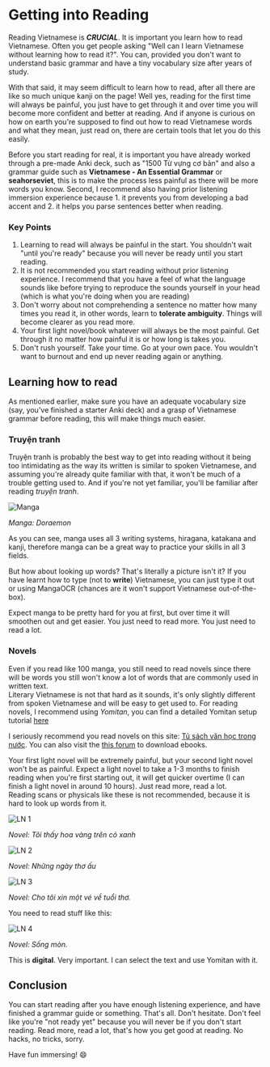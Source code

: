 # Getting into Reading

Reading Vietnamese is ***CRUCIAL***. It is important you learn how to read Vietnamese. Often you get people asking "Well can I learn Vietnamese without learning how to read it?". You can, provided you don't want to understand basic grammar and have a tiny vocabulary size after years of study.  

With that said, it may seem difficult to learn how to read, after all there are like so much unique kanji on the page! Well yes, reading for the first time will always be painful, you just have to get through it and over time you will become more confident and better at reading. And if anyone is curious on how on earth you're supposed to find out how to read Vietnamese words and what they mean, just read on, there are certain tools that let you do this easily.  

Before you start reading for real, it is important you have already worked through a pre-made Anki deck, such as "1500 Từ vựng cơ bản" and also a grammar guide such as **Vietnamese - An Essential Grammar** or **seahorseviet**, this is to make the process less painful as there will be more words you know. Second, I recommend also having prior listening immersion experience because 1. it prevents you from developing a bad accent and 2. it helps you parse sentences better when reading.   

### Key Points  

1. Learning to read will always be painful in the start. You shouldn't wait "until you're ready" because you will never be ready until you start reading.  
2. It is not recommended you start reading without prior listening experience. I recommend that you have a feel of what the language sounds like before trying to reproduce the sounds yourself in your head (which is what you're doing when you are reading)
3. Don't worry about not comprehending a sentence no matter how many times you read it, in other words, learn to **tolerate ambiguity**. Things will become clearer as you read more. 
4. Your first light novel/book whatever will always be the most painful. Get through it no matter how painful it is or how long is takes you. 
5. Don't rush yourself. Take your time. Go at your own pace. You wouldn't want to burnout and end up never reading again or anything.

## Learning how to read 

As mentioned earlier, make sure you have an adequate vocabulary size (say, you've finished a starter Anki deck) and a grasp of Vietnamese grammar before reading, this will make things much easier.


### Truyện tranh
Truyện tranh is probably the best way to get into reading without it being too intimidating as the way its written is similar to spoken Vietnamese, and assuming you're already quite familiar with that, it won't be much of a trouble getting used to. And if you're not yet familiar, you'll be familiar after reading _truyện tranh_.

![Manga](previews/reading/manga1.png)

*Manga: Doraemon*

As you can see, manga uses all 3 writing systems, hiragana, katakana and kanji, therefore manga can be a great way to practice your skills in all 3 fields.

But how about looking up words? That's literally a picture isn't it? If you have learnt how to type (not to **write**) Vietnamese, you can just type it out or using MangaOCR (chances are it won't support Vietnamese out-of-the-box).

Expect manga to be pretty hard for you at first, but over time it will smoothen out and get easier. You just need to read more. You just need to read a lot.

### Novels

Even if you read like 100 manga, you still need to read novels since there will be words you still won't know a lot of words that are commonly used in written text.  
Literary Vietnamese is not that hard as it sounds, it's only slightly different from spoken Vietnamese and will be easy to get used to.
For reading novels, I recommend using *Yomitan*, you can find a detailed Yomitan setup tutorial [here](yomitan.md)  

I seriously recommend you read novels on this site: [Tủ sách văn học trong nước](https://tve-4u.org/forums/tu-sach-van-hoc-trong-nuoc.12/). You can also visit the [this forum](https://tve-4u.org/) to download ebooks.

Your first light novel will be extremely painful, but your second light novel won't be as painful. Expect a light novel to take a 1-3 months to finish reading when you're first starting out, it will get quicker overtime (I can finish a light novel in around 10 hours). Just read more, read a lot.  
Reading scans or physicals like these is not recommended, because it is hard to look up words from it. 

![LN 1](previews/reading/ln1.webp)

*Novel: Tôi thấy hoa vàng trên cỏ xanh*

![LN 2](previews/reading/ln2.jpg)

*Novel: Những ngày thơ ấu*

![LN 3](previews/reading/ln3.webp)

*Novel: Cho tôi xin một vé về tuổi thơ.*  

You need to read stuff like this:

![LN 4](previews/reading/ln4.png)

*Novel: Sống mòn.*  

This is **digital**. Very important. I can select the text and use Yomitan with it.

## Conclusion
You can start reading after you have enough listening experience, and have finished a grammar guide or something. That's all. Don't hesitate. Don't feel like you're "not ready yet" because you will never be if you don't start reading.
Read more, read a lot, that's how you get good at reading.  No hacks, no tricks, sorry.

Have fun immersing! :smile:

